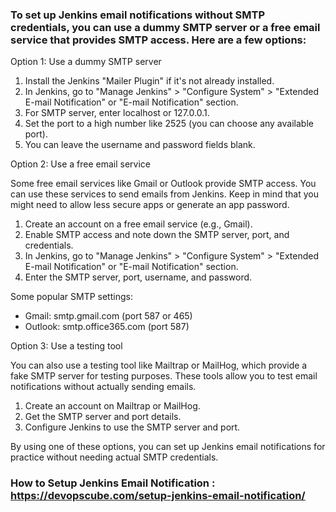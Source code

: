 ### To set up Jenkins email notifications without SMTP credentials, you can use a dummy SMTP server or a free email service that provides SMTP access. Here are a few options:

Option 1: Use a dummy SMTP server

1. Install the Jenkins "Mailer Plugin" if it's not already installed.
2. In Jenkins, go to "Manage Jenkins" > "Configure System" > "Extended E-mail Notification" or "E-mail Notification" section.
3. For SMTP server, enter localhost or 127.0.0.1.
4. Set the port to a high number like 2525 (you can choose any available port).
5. You can leave the username and password fields blank.

Option 2: Use a free email service

Some free email services like Gmail or Outlook provide SMTP access. You can use these services to send emails from Jenkins. Keep in mind that you might need to allow less secure apps or generate an app password.

1. Create an account on a free email service (e.g., Gmail).
2. Enable SMTP access and note down the SMTP server, port, and credentials.
3. In Jenkins, go to "Manage Jenkins" > "Configure System" > "Extended E-mail Notification" or "E-mail Notification" section.
4. Enter the SMTP server, port, username, and password.

Some popular SMTP settings:

- Gmail: smtp.gmail.com (port 587 or 465)
- Outlook: smtp.office365.com (port 587)

Option 3: Use a testing tool

You can also use a testing tool like Mailtrap or MailHog, which provide a fake SMTP server for testing purposes. These tools allow you to test email notifications without actually sending emails.

1. Create an account on Mailtrap or MailHog.
2. Get the SMTP server and port details.
3. Configure Jenkins to use the SMTP server and port.

By using one of these options, you can set up Jenkins email notifications for practice without needing actual SMTP credentials.


### How to Setup Jenkins Email Notification : https://devopscube.com/setup-jenkins-email-notification/
